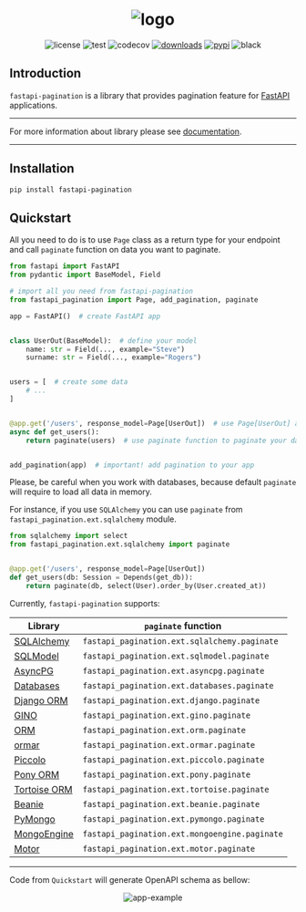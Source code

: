 <h1 align="center">
<img alt="logo" src="https://raw.githubusercontent.com/uriyyo/fastapi-pagination/main/docs/img/logo.png">
</h1>

<div align="center">
<img alt="license" src="https://img.shields.io/badge/License-MIT-lightgrey">
<img alt="test" src="https://github.com/uriyyo/fastapi-pagination/workflows/Test/badge.svg">
<img alt="codecov" src="https://codecov.io/gh/uriyyo/fastapi-pagination/branch/main/graph/badge.svg?token=QqIqDQ7FZi">
<a href="https://pepy.tech/project/fastapi-pagination"><img alt="downloads" src="https://pepy.tech/badge/fastapi-pagination"></a>
<a href="https://pypi.org/project/fastapi-pagination"><img alt="pypi" src="https://img.shields.io/pypi/v/fastapi-pagination"></a>
<img alt="black" src="https://img.shields.io/badge/code%20style-black-000000.svg">
</div>

## Introduction

`fastapi-pagination` is a library that provides pagination feature for [FastAPI](https://fastapi.tiangolo.com/)
applications.

----

For more information about library please see [documentation](https://uriyyo-fastapi-pagination.netlify.app/).

---

## Installation

```bash
pip install fastapi-pagination
```

## Quickstart

All you need to do is to use `Page` class as a return type for your endpoint and call `paginate` function
on data you want to paginate.

```py
from fastapi import FastAPI
from pydantic import BaseModel, Field

# import all you need from fastapi-pagination
from fastapi_pagination import Page, add_pagination, paginate

app = FastAPI()  # create FastAPI app


class UserOut(BaseModel):  # define your model
    name: str = Field(..., example="Steve")
    surname: str = Field(..., example="Rogers")


users = [  # create some data
    # ...
]


@app.get('/users', response_model=Page[UserOut])  # use Page[UserOut] as response model
async def get_users():
    return paginate(users)  # use paginate function to paginate your data


add_pagination(app)  # important! add pagination to your app
```

Please, be careful when you work with databases, because default `paginate` will require to load all data in memory.

For instance, if you use `SQLAlchemy` you can use `paginate` from `fastapi_pagination.ext.sqlalchemy` module.

```py
from sqlalchemy import select
from fastapi_pagination.ext.sqlalchemy import paginate


@app.get('/users', response_model=Page[UserOut])
def get_users(db: Session = Depends(get_db)):
    return paginate(db, select(User).order_by(User.created_at))
```

Currently, `fastapi-pagination` supports:

| Library                                                                                     | `paginate` function                                 | 
|---------------------------------------------------------------------------------------------|-----------------------------------------------------|
| [SQLAlchemy](https://docs.sqlalchemy.org/en/14/orm/quickstart.html)                         | `fastapi_pagination.ext.sqlalchemy.paginate`        |
| [SQLModel](https://sqlmodel.tiangolo.com/)                                                  | `fastapi_pagination.ext.sqlmodel.paginate`          |
| [AsyncPG](https://magicstack.github.io/asyncpg/current/)                                    | `fastapi_pagination.ext.asyncpg.paginate`           |
| [Databases](https://www.encode.io/databases/)                                               | `fastapi_pagination.ext.databases.paginate`         |
| [Django ORM](https://docs.djangoproject.com/en/3.2/topics/db/queries/)                      | `fastapi_pagination.ext.django.paginate`            |
| [GINO](https://python-gino.org/)                                                            | `fastapi_pagination.ext.gino.paginate`              |
| [ORM](https://www.encode.io/orm/)                                                           | `fastapi_pagination.ext.orm.paginate`               |
| [ormar](https://collerek.github.io/ormar/)                                                  | `fastapi_pagination.ext.ormar.paginate`             |
| [Piccolo](https://piccolo-orm.readthedocs.io/en/latest/)                                    | `fastapi_pagination.ext.piccolo.paginate`           |
| [Pony ORM](https://docs.ponyorm.org/)                                                       | `fastapi_pagination.ext.pony.paginate`              |
| [Tortoise ORM](https://tortoise-orm.readthedocs.io/en/latest/)                              | `fastapi_pagination.ext.tortoise.paginate`          |
| [Beanie](https://roman-right.github.io/beanie/)                                             | `fastapi_pagination.ext.beanie.paginate`            |
| [PyMongo](https://pymongo.readthedocs.io/en/stable/)                                        | `fastapi_pagination.ext.pymongo.paginate`           |
| [MongoEngine](https://docs.mongoengine.org/)                                                | `fastapi_pagination.ext.mongoengine.paginate`       |
| [Motor](https://motor.readthedocs.io/en/stable/)                                            | `fastapi_pagination.ext.motor.paginate`             |


---

Code from `Quickstart` will generate OpenAPI schema as bellow:

<div align="center">
<img alt="app-example" src="https://raw.githubusercontent.com/uriyyo/fastapi-pagination/main/docs/img/example.jpeg">
</div>
